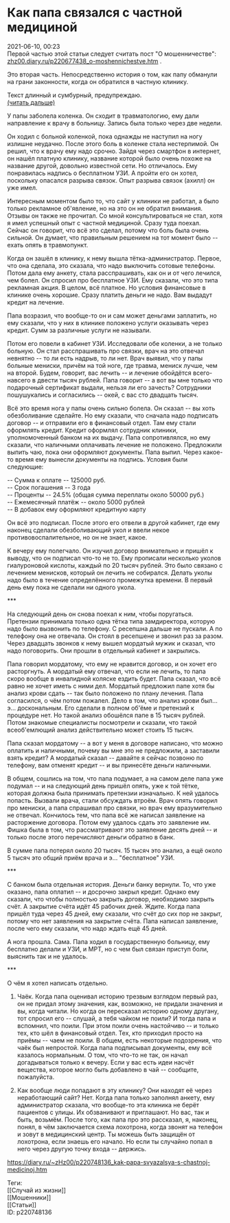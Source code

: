 Как папа связался с частной медициной
======================================

   
 2021-06-10, 00:23   
  Первой частью этой статьи следует считать пост "О мошенничестве":  [zhz00.diary.ru/p220677438\_o-moshennichestve.htm](О%20мошенничестве)  .   
   
 Это вторая часть. Непосредственно история о том, как папу обманули на грани законности, когда он обратился в частную клинику.   
   
 Текст длинный и сумбурный, предупреждаю.   
  [(читать дальше)](https://zHz00.diary.ru/p220748136.htm?index=1#linkmore220748136m1)      
   
 У папы заболела коленка. Он сходит в травматологию, ему дали направление к врачу в больницу. Запись была только через две недели.   
   
 Он ходил с больной коленкой, пока однажды не наступил на ногу излишне неудачно. После этого боль в коленке стала нестерпимой. Он решил, что к врачу ему надо срочно. Зайдя через смартфон в интернет, он нашёл платную клинику, название которой было очень похоже на название другой, довольно известной сети. Но отличалось. Ему понравилась надпись о бесплатном УЗИ. А пройти его он хотел, поскольку опасался разрыва связок. Опыт разрыва связок (ахилл) он уже имел.   
   
 Интересным моментом было то, что сайт у клиники не работал, а было только рекламное об'явление, но на это он не обратил внимания. Отзывы он также не прочитал. Со мной консультироваться не стал, хотя я имел успешный опыт с частной медициной. Сразу туда поехал. Сейчас он говорит, что всё это сделал, потому что боль была очень сильной. Он думает, что правильным решением на тот момент было -- ехать опять в травмопункт.   
   
 Когда он зашёл в клинику, к нему вышла тётка-администратор. Первое, что она сделала, это сказала, что надо выключить сотовые телефоны. Потом дала ему анкету, стала расспрашивать, как он и от чего лечился, чем болел. Он спросил про бесплатное УЗИ. Ему сказали, что это типа рекламная акция. В целом, всё платное. Но условия финансовые в клинике очень хорошие. Сразу платить деньги не надо. Вам выдадут кредит на лечение.   
   
 Папа возразил, что вообще-то он и сам может деньгами заплатить, но ему сказали, что у них в клинике положено услуги оказывать через кредит. Сумм за различные услуги не называли.  [![](pics/gsVdz7b.png)](pics/gsVdz7b.png)    
   
 Потом его повели в кабинет УЗИ. Исследовали обе коленки, а не только больную. Он стал расспрашивать про связки, врач на это отвечал невнятно -- то ли есть надрыв, то ли нет. Врач выявил, что у папы больные мениски, причём на той ноге, где травма, мениск лучше, чем на второй. Будем, говорит, вас лечить -- и лечение обойдётся всего-навсего в двести тысяч рублей. Папа говорит -- а вот вы мне только что подарочный сертификат выдали, нельзя ли его зачесть? Сотрудники пошушукались и согласились -- окей, с вас сто двадцать тысяч.   
   
 Всё это время нога у папы очень сильно болела. Он сказал -- вы хоть обезболивание сделайте. Но ему сказали, что сначала надо подписать договор -- и отправили его в финансовый отдел. Там ему стали оформлять кредит. Кредит оформлял сотрудник клиники, уполномоченный банком на их выдачу. Папа сопротивлялся, но ему сказали, что наличными оплачивать лечение не положено. Предложили выпить чаю, пока они оформляют документы. Папа выпил. Через какое-то время ему вынесли документы на подпись. Условия были следующие:   
   
 -- Сумма к оплате -- 125000 руб.   
 -- Срок погашения -- 3 года   
 -- Проценты -- 24.5% (общая сумма переплаты около 50000 руб.)   
 -- Ежемесячный платёж -- около 5000 рублей   
 -- В добавок ему оформляют кредитную карту   
   
 Он всё это подписал. После этого его отвели в другой кабинет, где ему наконец сделали обезболивающий укол и ввели некое противовоспалительное, но он не знает, какое.  [![](pics/gsVdz7b.png)](pics/gsVdz7b.png)    
   
 К вечеру ему полегчало. Он изучил договор внимательно и пришёл к выводу, что он подписал что-то не то. Ему прописали несколько уколов гиалуроновой кислоты, каждый по 20 тысяч рублей. Это было связано с лечением менисков, который он лечить не собирался. Делать уколы надо было в течение определённого промежутка времени. В первый день ему пока не сделали ни одного укола.   
   
 \*\*\*   
   
 На следующий день он снова поехал к ним, чтобы поругаться. Претензии принимала только одна тётка типа замдиректора, которую надо было вызвонить по телефону. С ресепшна дальше не пускали. А по телефону она не отвечала. Он стоял в ресепшене и звонил раз за разом. Через двадцать звонков к нему вышел мордатый мужик и сказал, что надо поговорить. Они прошли в отдельный кабинет и закрылись.   
   
 Папа говорил мордатому, что ему не нравится договор, и он хочет его расторгнуть. А мордатый ему отвечал, что если не лечить, то папа скоро вообще в инвалидной коляске ездить будет. Папа сказал, что всё равно не хочет иметь с ними дел. Мордатый предложил папе хотя бы анализ крови сдать -- так было положено по плану лечения. Папа согласился, о чём потом пожалел. Дело в том, что анализ крови был... э... доскональным. Его сделали в полном об'ёме и претензий к процедуре нет. Но такой анализ обошёлся папе в 15 тысяч рублей. Потом знакомые специалисты посмотрели и сказали, что такой всеоб'емлющий анализ действительно может стоить 15 тысяч.  [![](pics/gsVdz7b.png)](pics/gsVdz7b.png)    
   
 Папа сказал мордатому -- а вот у меня в договоре написано, что можно оплатить и наличными, почему вы мне это не предложили, а заставили взять кредит? А мордатый сказал -- давайте я сейчас позвоню по телефону, вам отменят кредит -- и вы принесёте деньги наличными.   
   
 В общем, сошлись на том, что папа подумает, а на самом деле папа уже подумал -- и на следующий день пришёл опять, уже к той тётке, которая должна была принимать претензии изначально. К ней удалось попасть. Вызвали врача, стали обсуждать втроём. Врач опять говорил про мениски, а папа спрашивал про связки, но врач ему вразумительно не отвечал. Кончилось тем, что папа всё же написал заявление на расторжение договора. Потом ему удалось сдать это заявление им. Фишка была в том, что рассматривают это заявление десять дней -- и только после этого перечисляют деньги обратно в банк.   
   
 В сумме папа потерял около 20 тысяч. 15 тысяч это анализ, а ещё около 5 тысяч это общий приём врача и э... "бесплатное" УЗИ.   
   
 \*\*\*  [![](pics/gsVdz7b.png)](pics/gsVdz7b.png)    
   
 С банком была отдельная история. Деньги банку вернули. То, что уже оказано, папа оплатил -- и досрочно закрыл кредит. Однако ему сказали, что чтобы полностью закрыть договор, необходимо закрыть счёт. А закрытие счёта идёт 45 рабочих дней. Ждите. Когда папа пришёл туда через 45 дней, ему сказали, что счёт до сих пор не закрыт, потому что нет заявления на закрытие счёта. Папа написал заявление, после чего ему сказали, что надо ждать ещё 45 дней.   
   
 А нога прошла. Сама. Папа ходил в государственную больницу, ему бесплатно делали и УЗИ, и МРТ, но с чем был связан приступ боли, выяснить так и не удалось.   
   
 \*\*\*  [![](pics/gsVdz7b.png)](pics/gsVdz7b.png)    
   
 О чём я хотел написать отдельно.   
   
 1. Чаёк. Когда папа оценивал историю трезвым взглядом первый раз, он не придал этому значения, как, возможно, не придали значения и вы, когда читали. Но когда он пересказал историю одному другану, тот спросил его -- слушай, а тебя чайком не поили? И тогда папа и вспомнил, что поили. При этом поили очень настойчиво -- и только тех, кто шёл в финансовый отдел. Тех, кто приходил просто на приёмы -- чаем не поили. В общем, есть некоторые подозрения, что чаёк был непростой. Когда папа подписывал документы, ему всё казалось нормальным. О том, что что-то не так, он начал догадываться только к вечеру. Если у вас есть идеи насчёт вещества, которое могло быть добавлено в чай -- сообщите, пожалуйста.   
   
 2. Как вообще люди попадают в эту клинику? Они находят её через неработающий сайт? Нет. Когда папа только заполнял анкету, ему администратор сказала, что вообще-то эта клиника не берёт пациентов с улицы. Их обзванивают и приглашают. Но вас, так и быть, возьмём. После того, как папа про это рассказал, я, наконец, понял, в чём заключается схема лохотрона, когда звонят на телефон и зовут в медицинский центр. Ты можешь быть защищён от лохотрона, если знаешь его начало. Но если ты случайно попал в него через другую точку входа -- держись.     
    
 <https://diary.ru/~zHz00/p220748136_kak-papa-svyazalsya-s-chastnoj-medicinoj.htm>   
   
 Теги:   
 [[Случай из жизни]]   
 [[Мошенники]]   
 [[Статьи]]   
 ID: p220748136